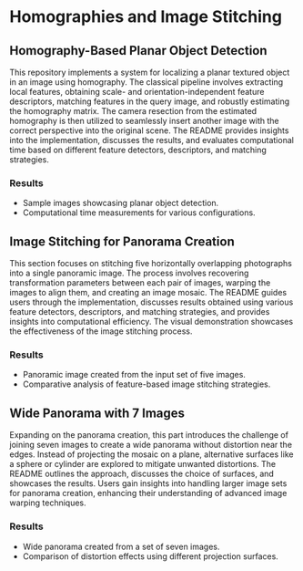 # Homographies and Image Stitching

## Homography-Based Planar Object Detection

This repository implements a system for localizing a planar textured object in an image using homography. The classical pipeline involves extracting local features, obtaining scale- and orientation-independent feature descriptors, matching features in the query image, and robustly estimating the homography matrix. The camera resection from the estimated homography is then utilized to seamlessly insert another image with the correct perspective into the original scene. The README provides insights into the implementation, discusses the results, and evaluates computational time based on different feature detectors, descriptors, and matching strategies.

### Results
- Sample images showcasing planar object detection.
- Computational time measurements for various configurations.

## Image Stitching for Panorama Creation

This section focuses on stitching five horizontally overlapping photographs into a single panoramic image. The process involves recovering transformation parameters between each pair of images, warping the images to align them, and creating an image mosaic. The README guides users through the implementation, discusses results obtained using various feature detectors, descriptors, and matching strategies, and provides insights into computational efficiency. The visual demonstration showcases the effectiveness of the image stitching process.

### Results
- Panoramic image created from the input set of five images.
- Comparative analysis of feature-based image stitching strategies.

## Wide Panorama with 7 Images

Expanding on the panorama creation, this part introduces the challenge of joining seven images to create a wide panorama without distortion near the edges. Instead of projecting the mosaic on a plane, alternative surfaces like a sphere or cylinder are explored to mitigate unwanted distortions. The README outlines the approach, discusses the choice of surfaces, and showcases the results. Users gain insights into handling larger image sets for panorama creation, enhancing their understanding of advanced image warping techniques.

### Results
- Wide panorama created from a set of seven images.
- Comparison of distortion effects using different projection surfaces.

